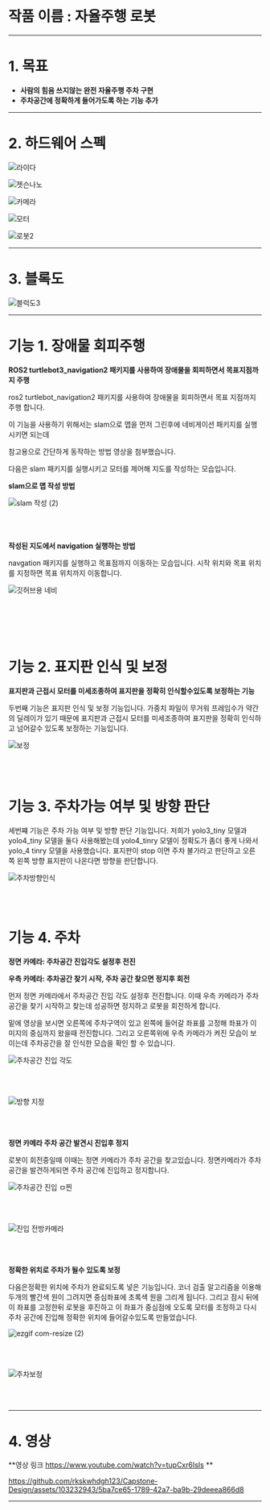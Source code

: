 


# 작품 이름 : 자율주행 로봇
---
# 1. 목표
   
- **사람의 힘음 쓰지않는 완전 자율주행 주차 구현**
- **주차공간에 정확하게 들어가도록 하는 기능 추가**

---

# 2. 하드웨어 스펙



![라이다](https://github.com/rkskwhdgh123/Capstone-Design/assets/103232943/17cec540-733f-42bb-9644-777c558631d0)


![젯슨나노](https://github.com/rkskwhdgh123/Capstone-Design/assets/103232943/7e5f32b2-6e00-406f-82c1-218a46cada32)


![카메라](https://github.com/rkskwhdgh123/Capstone-Design/assets/103232943/4e910fdf-d90a-4158-964f-ef67d1579447)


![모터](https://github.com/rkskwhdgh123/Capstone-Design/assets/103232943/c3478cad-337d-4889-b01c-fd41a2ef4474)



![로봇2](https://github.com/rkskwhdgh123/Capstone-Design/assets/103232943/ce549236-da47-495b-971e-38628a738e1a)




---


# 3. 블록도

![블럭도3](https://github.com/rkskwhdgh123/Capstone-Design/assets/103232943/e47a1da9-8750-4e44-a8fe-bb293e0b6892)



---

# 기능 1. 장애물 회피주행

**ROS2 turtlebot3_navigation2 패키지를 사용하여 장애물을 회피하면서 목표지점까지 주행**

ros2 turtlebot_navigation2 패키지를 사용하여 장애물을 회피하면서
목표 지점까지 주행 합니다.

이 기능을 사용하기 위해서는 slam으로 맵을 먼저 그린후에
네비게이션 패키지를 실행시키면 되는데


참고용으로 간단하게 동작하는 방법 영상을 첨부했습니다.

다음은 slam 패키지를 실행시키고 모터를 제어해 지도를 작성하는 모습입니다.




**slam으로 맵 작성 방법**

![slam 작성 (2)](https://github.com/rkskwhdgh123/Capstone-Design/assets/103232943/922246b8-f8ea-494f-9a0c-340dc67eacfb)
</br>
</br>
</br>
</br>

**작성된 지도에서 navigation 실행하는 방법**

navgation 패키지를 실행하고 목표점까지 이동하는 모습입니다.
시작 위치와 목표 위치를 지정하면 목표 위치까지 이동합니다.

![깃허브용 네비](https://github.com/rkskwhdgh123/Capstone-Design/assets/103232943/7027a9c9-efe7-40c8-823e-092828430481)

</br>
</br>
</br>
</br>

# 기능 2. 표지판 인식 및 보정

**표지판과 근접시 모터를 미세조종하여 표지판을 정확히 인식할수있도록 보정하는 기능**

두번째 기능은 표지판 인식 및 보정 기능입니다.
가중치 파일이 무거워 프레임수가 약간의 딜레이가 있기 때문에
표지판과 근접시 모터를 미세조종하여 표지판을 정확히 인식하고
넘어갈수 있도록 보정하는 기능입니다.

![보정](https://github.com/rkskwhdgh123/Capstone-Design/assets/103232943/f3a65836-ed71-4219-bb6a-778a63824bfc)
</br>
</br>
</br>
</br>



# 기능 3. 주차가능 여부 및 방향 판단

세번쨰 기능은 주차 가능 여부 및 방향 판단 기능입니다.
저희가 yolo3_tiny 모델과 yolo4_tiny 모델을 둘다 사용해봤는데
yolo4_tinry 모델이 정확도가 좀더 좋게 나와서 yolo_4 tinry 모델을 사용했습니다.
표지판이 stop 이면 주차 불가라고 판단하고
오른쪽 왼쪽 방향 표지판이 나온다면 방향을 판단합니다.

![주차방향인식](https://github.com/rkskwhdgh123/Capstone-Design/assets/103232943/bdda9841-416d-4f15-9b2b-54b7e179c2cd)

</br>
</br>



# 기능 4. 주차 

**정면 카메라: 주차공간 진입각도 설정후 전진**


**우측 카메라: 추차공간 찾기 시작, 주차 공간 찾으면 정지후 회전**


먼저 정면 카메라에서 주차공간 진입 각도 설정후 전진합니다.
이때 우측 카메라가 주차 공간을 찾기 시작하고 찾는데 성공하면
정지하고 로봇을 회전하게 합니다.


밑에 영상을 보시면 오른쪽에 주차구역이 있고
왼쪽에 들어갈 좌표를 고정해 좌표가 이미지의 중심까지 왔을때 전진합니다.
그리고  오른쪽위에 우측 카메라가 켜진 모습이 보이는데 주차공간을
잘 인식한 모습을 확인 할 수 있습니다.

![주차공간 진입 각도](https://github.com/rkskwhdgh123/Capstone-Design/assets/103232943/932f4506-4fdc-4713-859f-febbf531f770)    

</br>
</br>

![방향 지정](https://github.com/rkskwhdgh123/Capstone-Design/assets/103232943/f3f15da8-3e1c-425d-b305-1ced1efb3be8)


</br>
</br>

**정면 카메라 주차 공간 발견시 진입후 정지**


로봇이 회전중일때 이때는 정면 카메라가 주차 공간을 찾고있습니다.
정면카메라가 주차 공간을 발견하게되면
주차 공간에 진입하고 정지합니다.


![주차공간 진입 ㅁ찐](https://github.com/rkskwhdgh123/Capstone-Design/assets/103232943/99ef8145-a8c3-4776-b7e7-4872bddabbb4)    


  
</br>
</br>

![진입 전방카메라](https://github.com/rkskwhdgh123/Capstone-Design/assets/103232943/5fa8ef74-9540-44f2-a7b0-fcb7bfcebd00)


</br>
</br>

**정확한 위치로 주차가 될수 있도록 보정**



다음은정확한 위치에 주차가 완료되도록 넣은 기능입니다.
코너 검출 알고리즘을 이용해 두개의 빨간색 원이 그려지면
중심좌표에 초록색 원을 그리게 됩니다.
그리고 잠시 뒤에 이 좌표를 고정한뒤 로봇을 후진하고
이 좌표가 중심점에 오도록 모터를 조정하고 다시 주차 공간에 진입해
정확한 위치에 들어갈수있도록 만들었습니다.


![ezgif com-resize (2)](https://github.com/rkskwhdgh123/Capstone-Design/assets/103232943/79abd75a-70b2-404e-92d7-9efe1902350e)

</br>
</br>

![주차보정](https://github.com/rkskwhdgh123/Capstone-Design/assets/103232943/46852f51-8705-4441-a3f5-70a425d7295c)


</br>
</br>

---

# 4. 영상


**영상 링크   https://www.youtube.com/watch?v=tupCxr6IsIs  **




https://github.com/rkskwhdgh123/Capstone-Design/assets/103232943/5ba7ce65-1789-42a7-ba9b-29deeea866d8







---
